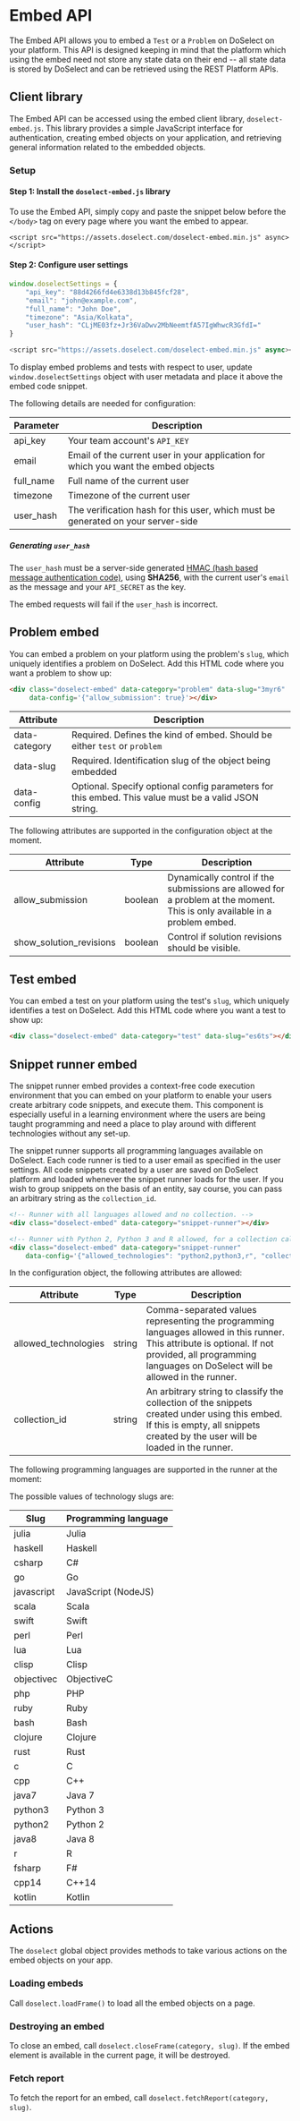# Embed API

The Embed API allows you to embed a `Test` or a `Problem` on DoSelect on your platform. This API is designed keeping in mind that
the platform which using the embed need not store any state data on their end -- all state data is stored by DoSelect and can be retrieved using
the REST Platform APIs.

## Client library

The Embed API can be accessed using the embed client library, `doselect-embed.js`. This library provides a simple JavaScript interface
for authentication, creating embed objects on your application, and retrieving general information related to the embedded objects.

### Setup

#### Step 1: Install the `doselect-embed.js` library

To use the Embed API, simply copy and paste the snippet below before the `</body>` tag on every page where you want the embed to appear.

`<script src="https://assets.doselect.com/doselect-embed.min.js" async></script>`

#### Step 2: Configure user settings

```javascript
window.doselectSettings = {
    "api_key": "88d4266fd4e6338d13b845fcf28",
    "email": "john@example.com",
    "full_name": "John Doe",
    "timezone": "Asia/Kolkata",
    "user_hash": "CLjME03fz+Jr36VaDwv2MbNeemtfA57IgWhwcR3GfdI="
}

<script src="https://assets.doselect.com/doselect-embed.min.js" async></script>
```

To display embed problems and tests with respect to user, update `window.doselectSettings` object with user metadata and place it above the embed code snippet.

The following details are needed for configuration:

Parameter | Description
----------|------------
api_key | Your team account's `API_KEY`
email | Email of the current user in your application for which you want the embed objects
full_name | Full name of the current user
timezone | Timezone of the current user
user_hash | The verification hash for this user, which must be generated on your server-side

##### Generating `user_hash`

The `user_hash` must be a server-side generated [HMAC (hash based message authentication code)](http://en.wikipedia.org/wiki/Hash-based_message_authentication_code),
using **SHA256**, with the current user's `email` as the message and your `API_SECRET` as the key.

The embed requests will fail if the `user_hash` is incorrect.

## Problem embed

You can embed a problem on your platform using the problem's `slug`, which uniquely identifies a problem on
DoSelect. Add this HTML code where you want a problem to show up:

```html
<div class="doselect-embed" data-category="problem" data-slug="3myr6"
     data-config='{"allow_submission": true}'></div>
```

Attribute | Description
----------|------------
data-category | Required. Defines the kind of embed. Should be either `test` or `problem`
data-slug | Required. Identification slug of the object being embedded
data-config | Optional. Specify optional config parameters for this embed. This value must be a valid JSON string.

The following attributes are supported in the configuration object at the moment.

Attribute | Type | Description
----------|------| ------
allow_submission | boolean | Dynamically control if the submissions are allowed for a problem at the moment. This is only available in a problem embed.
show_solution_revisions | boolean | Control if solution revisions should be visible.


## Test embed

You can embed a test on your platform using the test's `slug`, which uniquely identifies a test on
DoSelect. Add this HTML code where you want a test to show up:

```html
<div class="doselect-embed" data-category="test" data-slug="es6ts"></div>
```

## Snippet runner embed

The snippet runner embed provides a context-free code execution environment that you can embed on your platform to enable your users
create arbitrary code snippets, and execute them. This component is especially useful in a learning environment where the users are being
taught programming and need a place to play around with different technologies without any set-up.

The snippet runner supports all programming languages available on DoSelect. Each code runner is tied to a user email as specified in the user settings.
All code snippets created by a user are saved on DoSelect platform and loaded whenever the snippet runner loads for the user. If you wish to group snippets
on the basis of an entity, say course, you can pass an arbitrary string as the `collection_id`.

```html
<!-- Runner with all languages allowed and no collection. -->
<div class="doselect-embed" data-category="snippet-runner"></div>
```

```html
<!-- Runner with Python 2, Python 3 and R allowed, for a collection called `data-science-lab`. -->
<div class="doselect-embed" data-category="snippet-runner"
    data-config='{"allowed_technologies": "python2,python3,r", "collection_id": "data-science-lab"}'></div>
```

In the configuration object, the following attributes are allowed:

Attribute | Type | Description
----------|------| -----------
allowed_technologies | string | Comma-separated values representing the programming languages allowed in this runner. This attribute is optional. If not provided, all programming languages on DoSelect will be allowed in the runner.
collection_id | string | An arbitrary string to classify the collection of the snippets created under using this embed. If this is empty, all snippets created by the user will be loaded in the runner.

The following programming languages are supported in the runner at the moment:

The possible values of technology slugs are:

Slug | Programming language
--------------- | ---------------
julia | Julia
haskell | Haskell
csharp | C#
go | Go
javascript | JavaScript (NodeJS)
scala | Scala
swift | Swift
perl | Perl
lua | Lua
clisp | Clisp
objectivec | ObjectiveC
php | PHP
ruby | Ruby
bash | Bash
clojure | Clojure
rust | Rust
c | C
cpp | C++
java7 | Java 7
python3 | Python 3
python2 | Python 2
java8 | Java 8
r | R
fsharp | F#
cpp14 | C++14
kotlin | Kotlin

## Actions

The `doselect` global object provides methods to take various actions on the embed objects on your
app.

### Loading embeds
Call `doselect.loadFrame()` to load all the embed objects on a page.

### Destroying an embed

To close an embed, call `doselect.closeFrame(category, slug)`. If the embed element is available in the current page, it will be destroyed.

### Fetch report

To fetch the report for an embed, call `doselect.fetchReport(category, slug)`.
